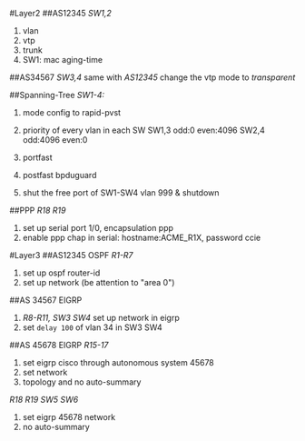 #Layer2
##AS12345
*SW1,2*
1. vlan
2. vtp
3. trunk
4. SW1: mac aging-time

##AS34567
*SW3,4*
same with *AS12345*
change the vtp mode to *transparent*

##Spanning-Tree
*SW1-4:*
1. mode config to rapid-pvst
2. priority of every vlan in each SW
	SW1,3 odd:0 even:4096
	SW2,4 odd:4096 even:0
3. portfast
4. postfast bpduguard

5. shut the free port of SW1-SW4
	vlan 999 & shutdown

##PPP
*R18 R19*
1. set up serial port 1/0, encapsulation ppp
2. enable ppp chap in serial: hostname:ACME_R1X, password ccie


#Layer3
##AS12345 OSPF
*R1-R7*
1. set up ospf router-id
2. set up network (be attention to "area 0")

##AS 34567 EIGRP
1. *R8-R11, SW3 SW4* set up network in eigrp
2. set `delay 100` of vlan 34 in SW3 SW4

##AS 45678 EIGRP
*R15-17*
1. set eigrp cisco through autonomous system 45678
2. set network
3. topology and no auto-summary

*R18 R19 SW5 SW6*
1. set eigrp 45678 network
2. no auto-summary

##
